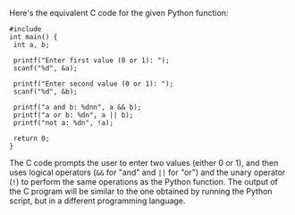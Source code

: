 Here's the equivalent C code for the given Python function:
```
#include 
int main() {
 int a, b;
 
 printf("Enter first value (0 or 1): ");
 scanf("%d", &a);
 
 printf("Enter second value (0 or 1): ");
 scanf("%d", &b);
 
 printf("a and b: %dnn", a && b);
 printf("a or b: %dn", a || b);
 printf("not a: %dn", !a);
 
 return 0;
}
```
The C code prompts the user to enter two values (either 0 or 1), and then uses logical operators (`&&` for "and" and `||` for "or") and the unary operator (`!`) to perform the same operations as the Python function. The output of the C program will be similar to the one obtained by running the Python script, but in a different programming language.

